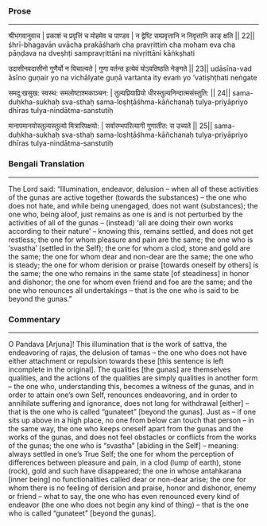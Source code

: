 ### Prose 
 --- 
श्रीभगवानुवाच |
प्रकाशं च प्रवृत्तिं च मोहमेव च पाण्डव |
न द्वेष्टि सम्प्रवृत्तानि न निवृत्तानि काङ् क्षति || 22||
śhrī-bhagavān uvācha
prakāśhaṁ cha pravṛittiṁ cha moham eva cha pāṇḍava
na dveṣhṭi sampravṛittāni na nivṛittāni kāṅkṣhati

उदासीनवदासीनो गुणैर्यो न विचाल्यते |
गुणा वर्तन्त इत्येवं योऽवतिष्ठति नेङ्गते || 23||
udāsīna-vad āsīno guṇair yo na vichālyate
guṇā vartanta ity evaṁ yo ’vatiṣhṭhati neṅgate

समदु:खसुख: स्वस्थ: समलोष्टाश्मकाञ्चन: |
तुल्यप्रियाप्रियो धीरस्तुल्यनिन्दात्मसंस्तुति: || 24||
sama-duḥkha-sukhaḥ sva-sthaḥ sama-loṣhṭāśhma-kāñchanaḥ
tulya-priyāpriyo dhīras tulya-nindātma-sanstutiḥ

मानापमानयोस्तुल्यस्तुल्यो मित्रारिपक्षयो: |
सर्वारम्भपरित्यागी गुणातीत: स उच्यते || 25||
sama-duḥkha-sukhaḥ sva-sthaḥ sama-loṣhṭāśhma-kāñchanaḥ
tulya-priyāpriyo dhīras tulya-nindātma-sanstutiḥ

### Bengali Translation 
 --- 
The Lord said: “Illumination, endeavor, delusion – when all of these activities of the gunas are active together (towards the substances) – the one who does not hate, and while being unengaged, does not want (substances); the one who, being aloof, just remains as one is and is not perturbed by the activities of all of the gunas – (instead) ‘all are doing their own works according to their nature’ – knowing this, remains settled, and does not get restless; the one for whom pleasure and pain are the same; the one who is ‘svastha’ (settled in the Self); the one for whom a clod, stone and gold are the same; the one for whom dear and non-dear are the same; the one who is steady; the one for whom derision or praise [towards oneself by others] is the same; the one who remains in the same state [of steadiness] in honor and dishonor; the one for whom even friend and foe are the same; and the one who renounces all undertakings – that is the one who is said to be beyond the gunas.”

### Commentary 
 --- 
O Pandava [Arjuna]! This illumination that is the work of sattva, the endeavoring of rajas, the delusion of tamas – the one who does not have either attachment or repulsion towards these [this sentence is left incomplete in the original]. The qualities [the gunas] are themselves qualities, and the actions of the qualities are simply qualities in another form – the one who, understanding this, becomes a witness of the gunas, and in order to attain one’s own Self, renounces endeavoring, and in order to annihilate suffering and ignorance, does not long for withdrawal [either] – that is the one who is called “gunateet” [beyond the gunas].
Just as – if one sits up above in a high place, no one from below can touch that person – in the same way, the one who keeps oneself apart from the gunas and the works of the gunas, and does not feel obstacles or conflicts from the works of the gunas; the one who is “svastha” [abiding in the Self] – meaning: always settled in one’s True Self; the one for whom the perception of differences between pleasure and pain, in a clod (lump of earth), stone (rock), gold and such have disappeared; the one in whose antahkarana [inner being] no functionalities called dear or non-dear arise; the one for whom there is no feeling of derision and praise, honor and dishonor, enemy or friend – what to say, the one who has even renounced every kind of endeavor (the one who does not begin any kind of thing) – that is the one who is called “gunateet” [beyond the gunas].